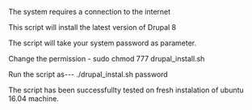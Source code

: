 The system requires a connection to the internet

This script will install the latest version of Drupal 8

The script will take your system password as parameter.

Change the permission -  sudo chmod 777 drupal_install.sh
 
Run the script as---	 ./drupal_instal.sh password

The script has been successfullty tested on fresh instalation of ubuntu 16.04 machine.
